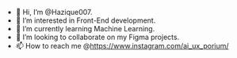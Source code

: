 - 👋 Hi, I’m @Hazique007.
- 👀 I’m interested in Front-End development.
- 🌱 I’m currently learning Machine Learning.
- 💞️ I’m looking to collaborate on my Figma projects.
- 📫 How to reach me @https://www.instagram.com/ai_ux_porium/

<!---
Hazique007/Hazique007 is a ✨ special ✨ repository because its `README.md` (this file) appears on your GitHub profile.
You can click the Preview link to take a look at your changes.
--->
